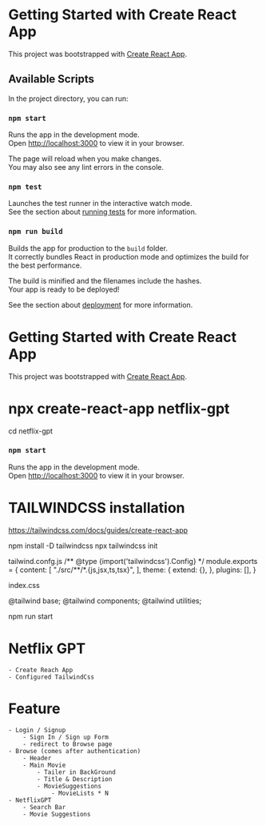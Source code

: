 # Getting Started with Create React App

This project was bootstrapped with [Create React App](https://github.com/facebook/create-react-app).

## Available Scripts

In the project directory, you can run:

### `npm start`

Runs the app in the development mode.\
Open [http://localhost:3000](http://localhost:3000) to view it in your browser.

The page will reload when you make changes.\
You may also see any lint errors in the console.

### `npm test`

Launches the test runner in the interactive watch mode.\
See the section about [running tests](https://facebook.github.io/create-react-app/docs/running-tests) for more information.

### `npm run build`

Builds the app for production to the `build` folder.\
It correctly bundles React in production mode and optimizes the build for the best performance.

The build is minified and the filenames include the hashes.\
Your app is ready to be deployed!

See the section about [deployment](https://facebook.github.io/create-react-app/docs/deployment) for more information.

# Getting Started with Create React App

This project was bootstrapped with [Create React App](https://github.com/facebook/create-react-app).

# npx create-react-app netflix-gpt

cd netflix-gpt

### `npm start`

Runs the app in the development mode.\
Open [http://localhost:3000](http://localhost:3000) to view it in your browser.

# TAILWINDCSS installation

https://tailwindcss.com/docs/guides/create-react-app

npm install -D tailwindcss
npx tailwindcss init

tailwind.confg.js
/** @type {import('tailwindcss').Config} \*/
module.exports = {
content: [
"./src/**/\*.{js,jsx,ts,tsx}",
],
theme: {
extend: {},
},
plugins: [],
}

index.css

@tailwind base;
@tailwind components;
@tailwind utilities;

npm run start

# Netflix GPT

    - Create Reach App
    - Configured TailwindCss

# Feature

    - Login / Signup
        - Sign In / Sign up Form
        - redirect to Browse page
    - Browse (comes after authentication)
        - Header
        - Main Movie
            - Tailer in BackGround
            - Title & Description
            - MovieSuggestions
                - MovieLists * N
    - NetflixGPT
        - Search Bar
        - Movie Suggestions
